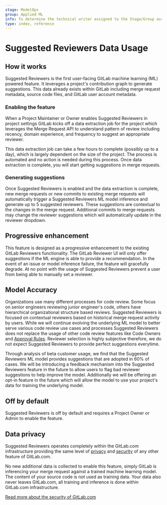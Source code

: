 ```yaml
---
stage: ModelOps
group: Applied ML
info: To determine the technical writer assigned to the Stage/Group associated with this page, see https://about.gitlab.com/handbook/engineering/ux/technical-writing/#assignments
type: index, reference
---
```


# Suggested Reviewers Data Usage

## How it works

Suggested Reviewers is the first user-facing GitLab machine learning (ML) powered feature. It leverages a project's contribution graph to generate suggestions. This data already exists within GitLab including merge request metadata, source code files, and GitLab user account metadata. 

### Enabling the feature

When a Project Maintainer or Owner enables Suggested Reviewers in project settings GitLab kicks off a data extraction job for the project which leverages the Merge Request API to understand pattern of review including recency, domain experience, and frequency to suggest an appropriate reviewer.

This data extraction job can take a few hours to complete (possibly up to a day), which is largely dependent on the size of the project. The process is automated and no action is needed during this process. Once data extraction is complete, you will start getting suggestions in merge requests. 

### Generating suggestions

Once Suggested Reviewers is enabled and the data extraction is complete, new merge requests or new commits to existing merge requests will automatically trigger a Suggested Reviewers ML model inference and generate up to 5 suggested reviewers. These suggestions are contextual to the changes in the merge request. Additional commits to merge requests may change the reviewer suggestions which will automatically update in the reviewer dropdown. 

## Progressive enhancement

This feature is designed as a progressive enhancement to the existing GitLab Reviewers functionality. The GitLab Reviewer UI will only offer suggestions if the ML engine is able to provide a recommendation. In the event of an issue or model inference failure, the feature will gracefully degrade. At no point with the usage of Suggested Reviewers prevent a user from being able to manually set a reviewer. 

## Model Accuracy

Organizations use many different processes for code review. Some focus on senior engineers reviewing junior engineer's code, others have hierarchical organizational structure based reviews. Suggested Reviewers is focused on contextual reviewers based on historical merge request activity by users. While we will continue evolving the underlying ML model to better serve various code review use cases and processes Suggested Reviewers does not replace the usage of other code review features like Code Owners and [Approval Rules](../approvals/rules.md). Reviewer selection is highly subjective therefore, we do not expect Suggested Reviewers to provide perfect suggestions everytime. 

Through analysis of beta customer usage, we find that the Suggested Reviewers ML model provides suggestions that are adopted in 60% of cases. We will be introducing a feedback mechanism into the Suggested Reviewers feature in the future to allow users to flag bad reviewer suggestions to help improve the model. Additionally we will be offering an opt-in feature in the future which will allow the model to use your project's data for training the underlying model.

## Off by default

Suggested Reviewers is off by default and requires a Project Owner or Admin to enable the feature. 

## Data privacy

Suggested Reviewers operates completely within the GitLab.com infrastructure providing the same level of [privacy](https://about.gitlab.com/privacy/) and [security](https://about.gitlab.com/security/) of any other feature of GitLab.com. 

No new additional data is collected to enable this feature, simply GitLab is inferencing your merge request against a trained machine learning model. The content of your source code is not used as training data. Your data also never leaves GitLab.com, all training and inference is done within GitLab.com infrastructure.

[Read more about the security of GitLab.com](https://about.gitlab.com/security/faq/)
